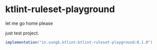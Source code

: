 # ktlint-ruleset-playground

let me go home please

just test project.

```groovy
implementation("in.sungb.ktlint:ktlint-ruleset-playground:0.1.0")
```
